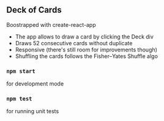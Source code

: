 ## Deck of Cards
Boostrapped with create-react-app


 - The app allows to draw a card by clicking the Deck div
 - Draws 52 consecutive cards without duplicate
 - Responsive (there's still room for improvements though)
 - Shuffling the cards follows the Fisher–Yates Shuffle algo




### `npm start`
for development mode

### `npm test`
for running unit tests


